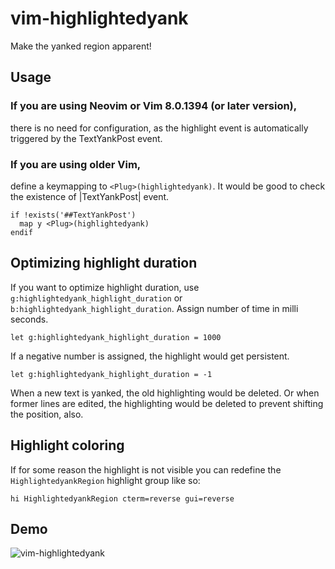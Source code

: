 # vim-highlightedyank
Make the yanked region apparent!

## Usage

### If you are using Neovim or Vim 8.0.1394 (or later version),
there is no need for configuration, as the highlight event is automatically triggered by the TextYankPost event.

### If you are using older Vim,

define a keymapping to `<Plug>(highlightedyank)`. It would be good to check the existence of |TextYankPost| event.

```vim
if !exists('##TextYankPost')
  map y <Plug>(highlightedyank)
endif
```

## Optimizing highlight duration

If you want to optimize highlight duration, use `g:highlightedyank_highlight_duration` or `b:highlightedyank_highlight_duration`. Assign number of time in milli seconds.

```vim
let g:highlightedyank_highlight_duration = 1000
```

If a negative number is assigned, the highlight would get persistent.

```vim
let g:highlightedyank_highlight_duration = -1
```

When a new text is yanked, the old highlighting would be deleted. Or when
former lines are edited, the highlighting would be deleted to prevent shifting
the position, also.

## Highlight coloring

If for some reason the highlight is not visible you can redefine the
`HighlightedyankRegion` highlight group like so:

```
hi HighlightedyankRegion cterm=reverse gui=reverse
```

## Demo
![vim-highlightedyank](http://i.imgur.com/HulyZ6n.gif)
